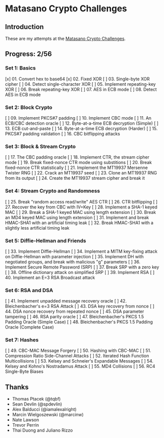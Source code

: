 # Matasano Crypto Challenges

## Introduction

These are my attempts at the [Matasano Crypto Challenges](http://cryptopals.com/).


## Progress: 2/56

### Set 1: Basics

  [x] 01. Convert hex to base64
  [x] 02. Fixed XOR
  [ ] 03. Single-byte XOR cipher
  [ ] 04. Detect single-character XOR
  [ ] 05. Implement repeating-key XOR
  [ ] 06. Break repeating-key XOR
  [ ] 07. AES in ECB mode
  [ ] 08. Detect AES in ECB mode

### Set 2: Block Crypto

  [ ] 09. Implement PKCS#7 padding
  [ ] 10. Implement CBC mode
  [ ] 11. An ECB/CBC detection oracle
  [ ] 12. Byte-at-a-time ECB decryption (Simple)
  [ ] 13. ECB cut-and-paste
  [ ] 14. Byte-at-a-time ECB decryption (Harder)
  [ ] 15. PKCS#7 padding validation
  [ ] 16. CBC bitflipping attacks

### Set 3: Block & Stream Crypto

  [ ] 17. The CBC padding oracle
  [ ] 18. Implement CTR, the stream cipher mode
  [ ] 19. Break fixed-nonce CTR mode using substitions
  [ ] 20. Break fixed-nonce CTR statistically
  [ ] 21. Implement the MT19937 Mersenne Twister RNG
  [ ] 22. Crack an MT19937 seed
  [ ] 23. Clone an MT19937 RNG from its output
  [ ] 24. Create the MT19937 stream cipher and break it

### Set 4: Stream Crypto and Randomness

  [ ] 25. Break "random access read/write" AES CTR
  [ ] 26. CTR bitflipping
  [ ] 27. Recover the key from CBC with IV=Key
  [ ] 28. Implement a SHA-1 keyed MAC
  [ ] 29. Break a SHA-1 keyed MAC using length extension
  [ ] 30. Break an MD4 keyed MAC using length extension
  [ ] 31. Implement and break HMAC-SHA1 with an artificial timing leak
  [ ] 32. Break HMAC-SHA1 with a slightly less artificial timing leak

### Set 5: Diffie-Hellman and Friends

  [ ] 33. Implement Diffie-Hellman
  [ ] 34. Implement a MITM key-fixing attack on Diffie-Hellman with parameter injection
  [ ] 35. Implement DH with negotiated groups, and break with malicious "g" parameters
  [ ] 36. Implement Secure Remote Password (SRP)
  [ ] 37. Break SRP with a zero key
  [ ] 38. Offline dictionary attack on simplified SRP
  [ ] 39. Implement RSA
  [ ] 40. Implement an E=3 RSA Broadcast attack

### Set 6: RSA and DSA

  [ ] 41. Implement unpadded message recovery oracle
  [ ] 42. Bleichenbacher's e=3 RSA Attack
  [ ] 43. DSA key recovery from nonce
  [ ] 44. DSA nonce recovery from repeated nonce
  [ ] 45. DSA parameter tampering
  [ ] 46. RSA parity oracle
  [ ] 47. Bleichenbacher's PKCS 1.5 Padding Oracle (Simple Case)
  [ ] 48. Bleichenbacher's PKCS 1.5 Padding Oracle (Complete Case)

### Set 7: Hashes

  [ ] 49. CBC-MAC Message Forgery
  [ ] 50. Hashing with CBC-MAC
  [ ] 51. Compression Ratio Side-Channel Attacks
  [ ] 52. Iterated Hash Function Multicollisions
  [ ] 53. Kelsey and Schneier's Expandable Messages
  [ ] 54. Kelsey and Kohno's Nostradamus Attack
  [ ] 55. MD4 Collisions
  [ ] 56. RC4 Single-Byte Biases


## Thanks

  - Thomas Ptacek (@tqbf)
  - Sean Devlin (@spdevlin)
  - Alex Balducci (@iamalexalright)
  - Marcin Wielgoszewski (@marcinw)
  - Nate Lawson
  - Trevor Perrin
  - Thai Duong and Juliano Rizzo